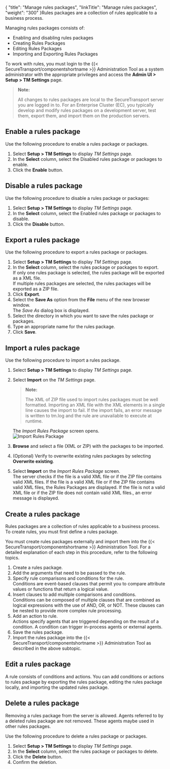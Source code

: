 {
    "title": "Manage rules packages",
    "linkTitle": "Manage rules packages",
    "weight": "300"
}Rules packages are a collection of rules applicable to a business process.

Managing rules packages consists of:

-   Enabling and disabling rules packages
-   Creating Rules Packages
-   Editing Rules Packages
-   Importing and Exporting Rules Packages

To work with rules, you must login to the {{< SecureTransport/componentshortname  >}} Administration Tool as a system administrator with the appropriate privileges and access the **Admin UI &gt; Setup &gt; TM Settings** page.

> **Note:**
>
> All changes to rules packages are local to the SecureTransport server you are logged in to. For an Enterprise Cluster (EC), you typically develop and modify rules packages on a development server, test them, export them, and import them on the production servers.

<span id="EnableRulesPackage"></span>

## Enable a rules package

Use the following procedure to enable a rules package or packages.

1.  Select **Setup > TM Settings** to display *TM Settings* page.
2.  In the **Select** column, select the Disabled rules package or packages to enable.
3.  Click the **Enable** button.

## Disable a rules package

Use the following procedure to disable a rules package or packages:

1.  Select **Setup > TM Settings** to display *TM Settings* page.
2.  In the **Select** column, select the Enabled rules package or packages to disable.
3.  Click the **Disable** button.

<span id="ExportRulesPackage"></span>

## Export a rules package

Use the following procedure to export a rules package or packages.

1.  Select **Setup > TM Settings** to display *TM Settings* page.
2.  In the **Select** column, select the rules package or packages to export.  
    If only one rules package is selected, the rules package will be exported as a XML file.  
    If multiple rules packages are selected, the rules packages will be exported as a ZIP file.
3.  Click **Export**.
4.  Select the **Save As** option from the **File** menu of the new browser window.  
    The *Save As* dialog box is displayed.
5.  Select the directory in which you want to save the rules package or packages.
6.  Type an appropriate name for the rules package.
7.  Click **Save**.

<span id="ImportRulesPackage"></span>

## Import a rules package

Use the following procedure to import a rules package.

1.  Select **Setup > TM Settings** to display *TM Settings* page.

2.  Select **Import** on the *TM Settings* page.  

    > **Note:**
    >
    > The XML of ZIP file used to import rules packages must be well formatted. Importing an XML file with the XML elements in a single line causes the import to fail. If the import fails, an error message is written to tm.log and the rule are unavailable to execute at runtime.

      
    The *Import Rules Package* screen opens.  
    <img src="/Images/SecureTransport/Setup_Import_Rules.png" class="smallWidth" alt="Import Rules Package" />

3.  **Browse** and select a file (XML or ZIP) with the packages to be imported.

4.  (Optional) Verify to overwrite existing rules packages by selecting **Overwrite existing**.

5.  Select **Import** on the *Import Rules Package* screen.  
    The server checks if the file is a valid XML file or if the ZIP file contains valid XML files. If the file is a valid XML file or if the ZIP file contains valid XML files, the Rules Packages are displayed. If the file is not a valid XML file or if the ZIP file does not contain valid XML files., an error message is displayed.

<span id="CreateRulesPackage"></span>

## Create a rules package

Rules packages are a collection of rules applicable to a business process. To create rules, you must first define a rules package.

You must create rules packages externally and import them into the {{< SecureTransport/componentshortname  >}} Administration Tool. For a detailed explanation of each step in this procedure, refer to the following topics.

1.  Create a rules package.
2.  Add the arguments that need to be passed to the rule.
3.  Specify rule comparisons and conditions for the rule.  
    Conditions are event-based clauses that permit you to compare attribute values or functions that return a logical value.
4.  Insert clauses to add multiple comparisons and conditions.  
    Conditions can be composed of multiple clauses that are combined as logical expressions with the use of AND, OR, or NOT. These clauses can be nested to provide more complex rule processing.
5.  Add an action to rule.  
    Actions specify agents that are triggered depending on the result of a condition. A condition can trigger in-process agents or external agents.
6.  Save the rules package.
7.  Import the rules package into the {{< SecureTransport/componentshortname >}} Administration Tool as described in the above subtopic.

## Edit a rules package

A rule consists of conditions and actions. You can add conditions or actions to rules package by exporting the rules package, editing the rules package locally, and importing the updated rules package.

## Delete a rules package

Removing a rules package from the server is allowed. Agents referred to by a deleted rules package are not removed. These agents maybe used in other rules packages.

Use the following procedure to delete a rules package or packages.

1.  Select **Setup > TM Settings** to display *TM Settings* page.
2.  In the **Select** column, select the rules package or packages to delete.
3.  Click the **Delete** button.
4.  Confirm the deletion.
